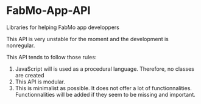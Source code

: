 # FabMo-App-API

Libraries for helping FabMo app developpers

This API is very unstable for the moment and the development is nonregular.

This API tends to follow those rules:
1. JavaScript will is used as a procedural language. Therefore, no classes are
   created
2. This API is modular.
3. This is minimalist as possible. It does not offer a lot of functionnalities.
   Functionnalities will be added if they seem to be missing and important.
